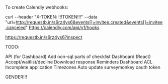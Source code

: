 To create Calendly webhooks:

curl --header "X-TOKEN: !!!TOKEN!!!" --data "url=http://requestb.in/s6rz4ys6&events[]=invitee.created&events[]=invitee.canceled" https://calendly.com/api/v1/hooks

https://requestb.in/s6rz4ys6?inspect


TODO:

API (for Dashboard)
  Add non-sql parts of checklist
Dashboard (React)
Accept/waitlist/decline
Download response
Reminders
Dashboard ACL
Incomplete application
Timezones
Auto update surveymonkey oauth token

GENDER!!!
